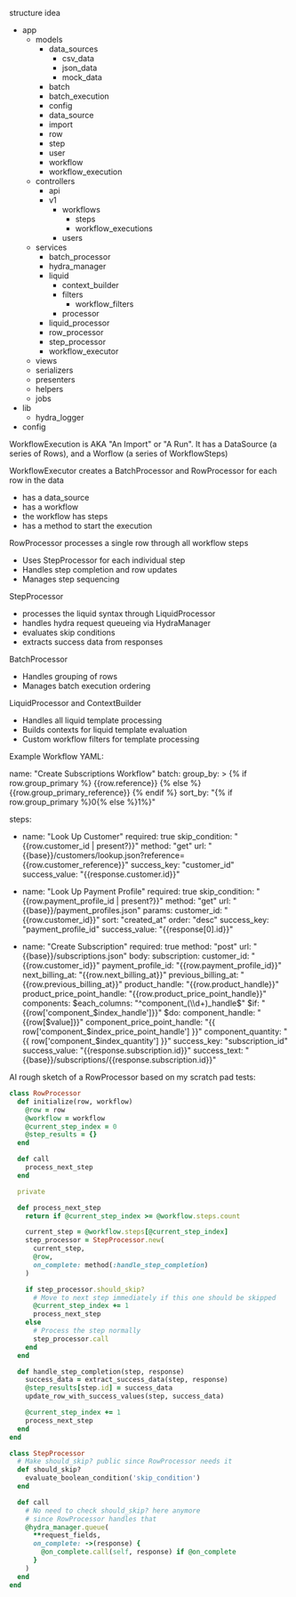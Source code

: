 structure idea

- app
  - models
    - data_sources
      - csv_data
      - json_data
      - mock_data
    - batch
    - batch_execution
    - config
    - data_source
    - import
    - row
    - step
    - user
    - workflow
    - workflow_execution
  - controllers
    - api
    - v1
      - workflows
        - steps
        - workflow_executions
      - users
  - services
    - batch_processor
    - hydra_manager
    - liquid
      - context_builder
      - filters
        - workflow_filters
      - processor
    - liquid_processor
    - row_processor
    - step_processor
    - workflow_executor
  - views
  - serializers
  - presenters
  - helpers
  - jobs
- lib
  - hydra_logger
- config


WorkflowExecution is AKA "An Import" or "A Run". It has a DataSource (a series of Rows), and a Worflow (a series of WorkflowSteps)

WorkflowExecutor creates a BatchProcessor and RowProcessor for each row in the data
- has a data_source
- has a workflow
- the workflow has steps
- has a method to start the execution

RowProcessor processes a single row through all workflow steps
- Uses StepProcessor for each individual step
- Handles step completion and row updates
- Manages step sequencing

StepProcessor
- processes the liquid syntax through LiquidProcessor
- handles hydra request queueing via HydraManager
- evaluates skip conditions
- extracts success data from responses

BatchProcessor
- Handles grouping of rows
- Manages batch execution ordering

LiquidProcessor and ContextBuilder
- Handles all liquid template processing
- Builds contexts for liquid template evaluation
- Custom workflow filters for template processing

Example Workflow YAML:

name: "Create Subscriptions Workflow"
batch:
  group_by: >
    {% if row.group_primary %}
      {{row.reference}}
    {% else %}
      {{row.group_primary_reference}}
    {% endif %}
  sort_by: "{% if row.group_primary %}0{% else %}1%}"


steps:
  - name: "Look Up Customer"
    required: true
    skip_condition: "{{row.customer_id | present?}}"
    method: "get"
    url: "{{base}}/customers/lookup.json?reference={{row.customer_reference}}"
    success_key: "customer_id"
    success_value: "{{response.customer.id}}"


  - name: "Look Up Payment Profile"
    required: true
    skip_condition: "{{row.payment_profile_id | present?}}"
    method: "get"
    url: "{{base}}/payment_profiles.json"
    params:
      customer_id: "{{row.customer_id}}"
      sort: "created_at"
      order: "desc"
    success_key: "payment_profile_id"
    success_value: "{{response[0].id}}"


  - name: "Create Subscription"
    required: true
    method: "post"
    url: "{{base}}/subscriptions.json"
    body:
      subscription:
        customer_id: "{{row.customer_id}}"
        payment_profile_id: "{{row.payment_profile_id}}"
        next_billing_at: "{{row.next_billing_at}}"
        previous_billing_at: "{{row.previous_billing_at}}"
        product_handle: "{{row.product_handle}}"
        product_price_point_handle: "{{row.product_price_point_handle}}"
        components:
          $each_columns: "^component_(\\d+)_handle$"
          $if: "{{row['component_$index_handle']}}"
          $do:
            component_handle: "{{row[$value]}}"
            component_price_point_handle: "{{ row['component_$index_price_point_handle'] }}"
            component_quantity: "{{ row['component_$index_quantity'] }}"
    success_key: "subscription_id"
    success_value: "{{response.subscription.id}}"
    success_text: "{{base}}/subscriptions/{{response.subscription.id}}"

AI rough sketch of a RowProcessor based on my scratch pad tests:
```rb
class RowProcessor
  def initialize(row, workflow)
    @row = row
    @workflow = workflow
    @current_step_index = 0
    @step_results = {}
  end

  def call
    process_next_step
  end

  private

  def process_next_step
    return if @current_step_index >= @workflow.steps.count

    current_step = @workflow.steps[@current_step_index]
    step_processor = StepProcessor.new(
      current_step,
      @row,
      on_complete: method(:handle_step_completion)
    )

    if step_processor.should_skip?
      # Move to next step immediately if this one should be skipped
      @current_step_index += 1
      process_next_step
    else
      # Process the step normally
      step_processor.call
    end
  end

  def handle_step_completion(step, response)
    success_data = extract_success_data(step, response)
    @step_results[step.id] = success_data
    update_row_with_success_values(step, success_data)

    @current_step_index += 1
    process_next_step
  end
end

class StepProcessor
  # Make should_skip? public since RowProcessor needs it
  def should_skip?
    evaluate_boolean_condition('skip_condition')
  end

  def call
    # No need to check should_skip? here anymore
    # since RowProcessor handles that
    @hydra_manager.queue(
      **request_fields,
      on_complete: ->(response) {
        @on_complete.call(self, response) if @on_complete
      }
    )
  end
end
```